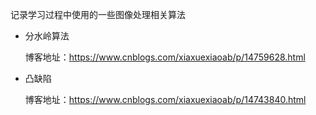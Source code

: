 记录学习过程中使用的一些图像处理相关算法

- 分水岭算法

  博客地址：https://www.cnblogs.com/xiaxuexiaoab/p/14759628.html

- 凸缺陷

  博客地址：https://www.cnblogs.com/xiaxuexiaoab/p/14743840.html

